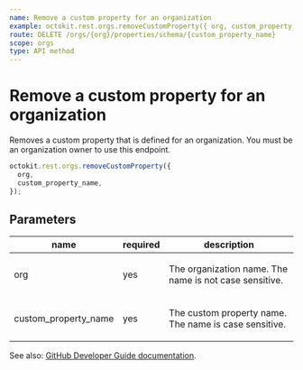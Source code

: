 ```yaml
---
name: Remove a custom property for an organization
example: octokit.rest.orgs.removeCustomProperty({ org, custom_property_name })
route: DELETE /orgs/{org}/properties/schema/{custom_property_name}
scope: orgs
type: API method
---
```


# Remove a custom property for an organization

Removes a custom property that is defined for an organization.
You must be an organization owner to use this endpoint.

```js
octokit.rest.orgs.removeCustomProperty({
  org,
  custom_property_name,
});
```

## Parameters

<table>
  <thead>
    <tr>
      <th>name</th>
      <th>required</th>
      <th>description</th>
    </tr>
  </thead>
  <tbody>
    <tr><td>org</td><td>yes</td><td>

The organization name. The name is not case sensitive.

</td></tr>
<tr><td>custom_property_name</td><td>yes</td><td>

The custom property name. The name is case sensitive.

</td></tr>
  </tbody>
</table>

See also: [GitHub Developer Guide documentation](https://docs.github.com/rest/orgs/properties#remove-a-custom-property-for-an-organization).

